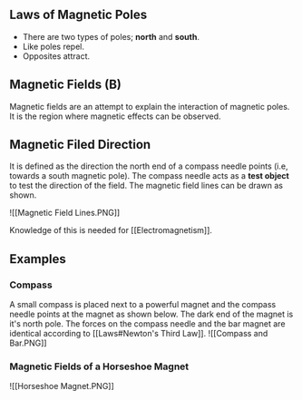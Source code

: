 ## Laws of Magnetic Poles
- There are two types of poles; **north** and **south**.
- Like poles repel.
- Opposites attract.

## Magnetic Fields (B)
Magnetic fields are an attempt to explain the interaction of magnetic poles. It is the region where magnetic effects can be observed.

## Magnetic Filed Direction
It is defined as the direction the north end of a compass needle points (i.e, towards a south magnetic pole). The compass needle acts as a **test object** to test the direction of the field. The magnetic field lines can be drawn as shown.

![[Magnetic Field Lines.PNG]]

Knowledge of this is needed for [[Electromagnetism]].

## Examples

### Compass
A small compass is placed next to a powerful magnet and the compass needle points at the magnet as shown below. The dark end of the magnet is it's north pole. The forces on the compass needle and the bar magnet are identical according to [[Laws#Newton's Third Law]].
![[Compass and Bar.PNG]]
### Magnetic Fields of a Horseshoe Magnet
![[Horseshoe Magnet.PNG]]
